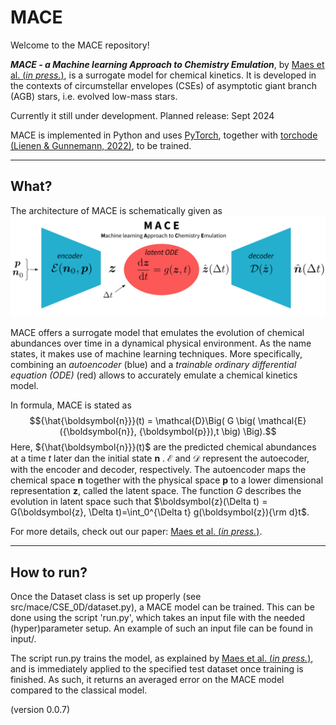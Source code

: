 # MACE

Welcome to the MACE repository!

***MACE - a Machine learning Approach to Chemistry Emulation***, by [Maes et al. (*in press.*)](https://ui.adsabs.harvard.edu/abs/2024arXiv240503274M/abstract), is a surrogate model for chemical kinetics. It is developed in the contexts of circumstellar envelopes (CSEs) of asymptotic giant branch (AGB) stars, i.e. evolved low-mass stars.

Currently it still under development.
Planned release: Sept 2024

MACE is implemented in Python and uses [PyTorch](https://pytorch.org/), together with [torchode](https://github.com/martenlienen/torchode) [(Lienen & Gunnemann, 2022)](https://openreview.net/pdf?id=uiKVKTiUYB0), to be trained.

---
## What?

The architecture of MACE is schematically given as 
![MACE architecture](./docs/src/MACE.png)

MACE offers a surrogate model that emulates the evolution of chemical abundances over time in a dynamical physical environment. As the name states, it makes use of machine learning techniques. More specifically, combining an *autoencoder* (blue) and a *trainable ordinary differential equation (ODE)* (red) allows to accurately emulate a chemical kinetics model.

In formula, MACE is stated as
$${\hat{\boldsymbol{n}}}(t) = \mathcal{D}\Big( G \big( \mathcal{E} ({\boldsymbol{n}}, {\boldsymbol{p}}),t \big) \Big).$$
Here, ${\hat{\boldsymbol{n}}}(t)$ are the predicted chemical abundances at a time $t$ later dan the initial state ${\boldsymbol{n}}$ . $\mathcal{E}$ and $\mathcal{D}$ represent the autoecoder, with the encoder and decoder, respectively. The autoencoder maps the chemical space ${\boldsymbol{n}}$ together with the physical space ${\boldsymbol{p}}$ to a lower dimensional representation $\boldsymbol{z}$, called the latent space. The function $G$ describes the evolution in latent space such that $\boldsymbol{z}(\Delta t) = G(\boldsymbol{z}, \Delta t)=\int_0^{\Delta t} g(\boldsymbol{z}){\rm d}t$.

For more details, check out our paper: [Maes et al. (*in press.*)](https://ui.adsabs.harvard.edu/abs/2024arXiv240503274M/abstract).

---
## How to run?

Once the Dataset class is set up properly (see src/mace/CSE_0D/dataset.py), a MACE model can be trained. This can be done using the script 'run.py', which takes an input file with the needed (hyper)parameter setup. An example of such an input file can be found in input/.

The script run.py trains the model, as explained by [Maes et al. (*in press.*)](https://ui.adsabs.harvard.edu/abs/2024arXiv240503274M/abstract), and is immediately applied to the specified test dataset once training is finished. As such, it returns an averaged error on the MACE model compared to the classical model.




  


  

(version 0.0.7)